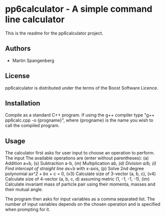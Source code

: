 pp6calculator - A simple command line calculator
================================================
This is the readme for the pp6calculator project.

Authors
-------
- Martin Spangenberg

License
-------
pp6calculator is distributed under the terms of the Boost Software Licence.

Installation
------------
Compile as a standard C++ program.
If using the g++ compiler type "g++ pp6calc.cpp -o {progname}", where {progname} is the name you wish to call the compiled program.

Usage
-----
The calculator first asks for user input to choose an operation to perform. The input The available operations are (enter without parentheses):
(a)  Addition a+b,
(s)  Subtraction a-b,
(m)  Multiplication a*b,
(d)  Division a/b,
(i)  Find intercept of straight line a*x+b with x-axis,
(p)  Solve 2nd degree polynomial a*x^2 + b*x + c = 0,
(v3) Calculate size of 3-vector (a, b, c),
(v4) Calculate size of 4-vector (a, b, c, d) assuming metric (1, -1, -1, -1),
(im) Calculate invariant mass of particle pair using their momenta, masses and their mutual angle.

The program then asks for input variables as a comma separated list. The number of input variables depends on the chosen operation and is specified when prompting for it.